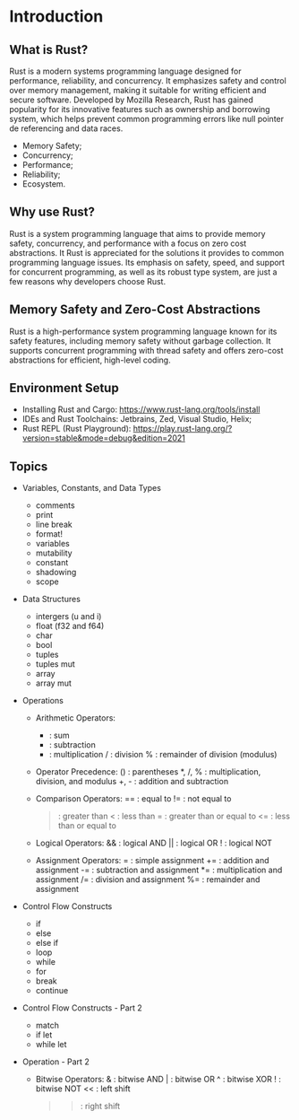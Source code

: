 # Introduction

## What is Rust?

Rust is a modern systems programming language designed for performance, reliability, and concurrency. It emphasizes safety and control over memory management, making it suitable for writing efficient and secure software. Developed by Mozilla Research, Rust has gained popularity for its innovative features such as ownership and borrowing system, which helps prevent common programming errors like null pointer de referencing and data races.

- Memory Safety;
- Concurrency;
- Performance;
- Reliability;
- Ecosystem.

## Why use Rust?

Rust is a system programming language that aims to provide memory safety, concurrency, and performance with a focus on zero cost abstractions. It Rust is appreciated for the solutions it provides to common programming language issues. Its emphasis on safety, speed, and support for concurrent programming, as well as its robust type system, are just a few reasons why developers choose Rust.

## Memory Safety and Zero-Cost Abstractions

Rust is a high-performance system programming language known for its safety features, including memory safety without garbage collection. It supports concurrent programming with thread safety and offers zero-cost abstractions for efficient, high-level coding.

## Environment Setup

- Installing Rust and Cargo: https://www.rust-lang.org/tools/install
- IDEs and Rust Toolchains: Jetbrains, Zed, Visual Studio, Helix;
- Rust REPL (Rust Playground): https://play.rust-lang.org/?version=stable&mode=debug&edition=2021

## Topics

- Variables, Constants, and Data Types
  - comments
  - print
  - line break
  - format!
  - variables
  - mutability
  - constant
  - shadowing
  - scope

- Data Structures
  - intergers (u and i)
  - float (f32 and f64)
  - char
  - bool
  - tuples
  - tuples mut
  - array
  - array mut

- Operations
  - Arithmetic Operators:
    + : sum
    - : subtraction
    * : multiplication
    / : division
    % : remainder of division (modulus)

  - Operator Precedence:
    () : parentheses
    *, /, % : multiplication, division, and modulus
    +, - : addition and subtraction

  - Comparison Operators:
    == : equal to
    != : not equal to
    >  : greater than
    <  : less than
    >= : greater than or equal to
    <= : less than or equal to

  - Logical Operators:
    && : logical AND
    || : logical OR
    !  : logical NOT

  - Assignment Operators:
    =  : simple assignment
    += : addition and assignment
    -= : subtraction and assignment
    *= : multiplication and assignment
    /= : division and assignment
    %= : remainder and assignment

- Control Flow Constructs
  - if
  - else
  - else if
  - loop
  - while
  - for
  - break
  - continue

- Control Flow Constructs - Part 2
  - match
  - if let
  - while let
  
- Operation - Part 2
  - Bitwise Operators:
    &  : bitwise AND
    |  : bitwise OR
    ^  : bitwise XOR
    !  : bitwise NOT
    << : left shift
    >> : right shift
